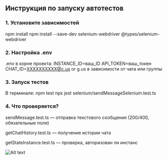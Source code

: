## Инструкция по запуску автотестов
### 1. Установите зависимостей
npm install
npm install --save-dev selenium-webdriver @types/selenium-webdriver
### 2. Настройка .env
.env в корне проекта:
INSTANCE_ID=ваш_ID
API_TOKEN=ваш_токен
CHAT_ID=ХХХХХХХХХХ@c.us or g.us в зависимости от чата или группы
### 3. Запуск тестов
В терминале: 
npm test
npx jest selenium/sendMessageSelenium.test.ts
### 4. Что проверяется?
sendMessage.test.ts — отправка текстового сообщения (200/400, обязательные поля)

getChatHistory.test.ts — получение истории чата

getStateInstance.test.ts — проверка, авторизован ли инстанс

![Alt text](screenshot/testing.jpg)
